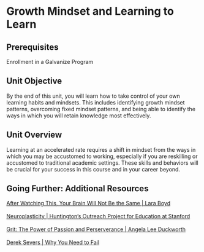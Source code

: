 # Growth Mindset and Learning to Learn

## Prerequisites

Enrollment in a Galvanize Program 

## Unit Objective 

By the end of this unit, you will learn how to take control of your own learning habits and mindsets. This includes identifying growth mindset patterns, overcoming fixed mindset patterns, and being able to identify the ways in which you will retain knowledge most effectively. 


## Unit Overview
 
Learning at an accelerated rate requires a shift in mindset from the ways in which you may be accustomed to working, especially if you are reskilling or accustomed to traditional academic settings. These skills and behaviors will be crucial for your success in this course and in your career beyond. 

## Going Further: Additional Resources

<a href="https://www.youtube.com/watch?v=LNHBMFCzznE">After Watching This, Your Brain Will Not Be the Same | Lara Boyd</a>
<br><br>
<a href="https://web.stanford.edu/group/hopes/cgi-bin/hopes_test/neuroplasticity/">Neuroplasticity | Huntington’s Outreach Project for Education at Stanford</a>
<br><br>
<a href="https://www.youtube.com/watch?v=H14bBuluwB8">Grit: The Power of Passion and Perserverance | Angela Lee Duckworth</a>
<br><br>
<a href="https://www.youtube.com/watch?v=AWwDzHFSyLs">Derek Severs | Why You Need to Fail</a>
